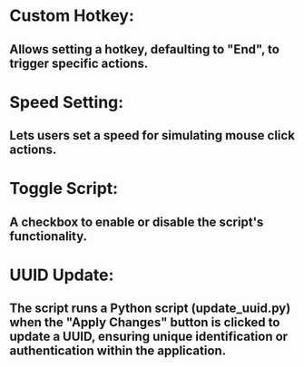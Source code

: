 # Custom Hotkey:
## Allows setting a hotkey, defaulting to "End", to trigger specific actions.

# Speed Setting:
## Lets users set a speed for simulating mouse click actions.

# Toggle Script:
## A checkbox to enable or disable the script's functionality.

# UUID Update:
## The script runs a Python script (update_uuid.py) when the "Apply Changes" button is clicked to update a UUID, ensuring unique identification or authentication within the application.


